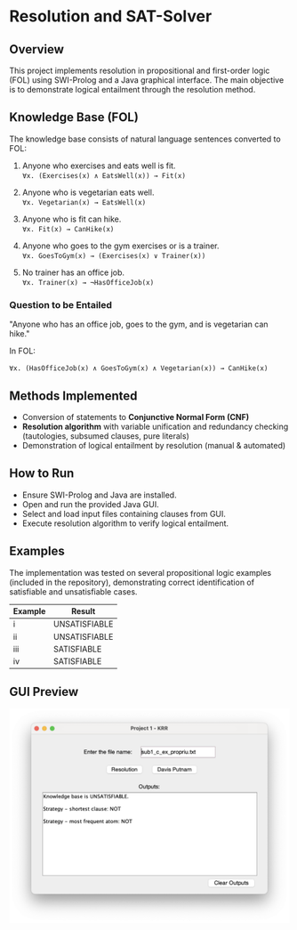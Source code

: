# Resolution and SAT-Solver

## Overview
This project implements resolution in propositional and first-order logic (FOL) using SWI-Prolog and a Java graphical interface. The main objective is to demonstrate logical entailment through the resolution method.

## Knowledge Base (FOL)
The knowledge base consists of natural language sentences converted to FOL:

1. Anyone who exercises and eats well is fit.  
   `∀x. (Exercises(x) ∧ EatsWell(x)) → Fit(x)`

2. Anyone who is vegetarian eats well.  
   `∀x. Vegetarian(x) → EatsWell(x)`

3. Anyone who is fit can hike.  
   `∀x. Fit(x) → CanHike(x)`

4. Anyone who goes to the gym exercises or is a trainer.  
   `∀x. GoesToGym(x) → (Exercises(x) ∨ Trainer(x))`

5. No trainer has an office job.  
   `∀x. Trainer(x) → ¬HasOfficeJob(x)`

### Question to be Entailed

"Anyone who has an office job, goes to the gym, and is vegetarian can hike."

In FOL:
```
∀x. (HasOfficeJob(x) ∧ GoesToGym(x) ∧ Vegetarian(x)) → CanHike(x)
```

## Methods Implemented
- Conversion of statements to **Conjunctive Normal Form (CNF)**
- **Resolution algorithm** with variable unification and redundancy checking (tautologies, subsumed clauses, pure literals)
- Demonstration of logical entailment by resolution (manual & automated)

## How to Run
- Ensure SWI-Prolog and Java are installed.
- Open and run the provided Java GUI.
- Select and load input files containing clauses from GUI.
- Execute resolution algorithm to verify logical entailment.

## Examples
The implementation was tested on several propositional logic examples (included in the repository), demonstrating correct identification of satisfiable and unsatisfiable cases.

| Example | Result          |
|---------|-----------------|
| i       | UNSATISFIABLE   |
| ii      | UNSATISFIABLE   |
| iii     | SATISFIABLE     |
| iv      | SATISFIABLE     |

## GUI Preview
  ![Resolution & SAT Solver Interface](../images/resolution.png)


